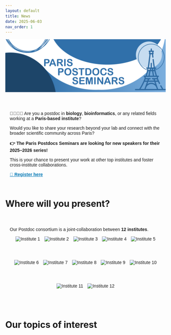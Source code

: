 ```yaml
---
layout: default
title: News
date: 2025-06-03
nav_order: 1
---
```


![Paris Postdocs Seminars Header](/assets/pps_header.png)

<section style="max-width: 800px; margin: 2em auto; padding: 1em; font-family: sans-serif; position: relative;">
  <p>🧑‍🔬👩‍💻 Are you a postdoc in <strong>biology</strong>, <strong>bioinformatics</strong>, or any related fields working at a <strong>Paris-based institute</strong>?</p>
  <p>Would you like to share your research beyond your lab and connect with the broader scientific community across Paris?</p>

  <p style="font-size: 1em; font-weight: bold;">
    👉 The <strong>Paris Postdocs Seminars</strong> are looking for new speakers for their <strong>2025–2026 series</strong>!
  </p>

  <p>
    This is your chance to present your work at other top institutes and foster cross-institute collaborations.
  </p>

  <p>
    <a href="https://docs.google.com/forms/d/e/1FAIpQLSdnRThSSd43dxS_qsFKbGEQyKuKn4LK7zxMhDNM2US8beSSTg/viewform" target="_blank" style="font-weight: bold; color: #0077b5;">🔗 Register here</a>
  </p>
</section>

# Where will you present?
<section style="max-width: 800px; margin: 2em auto; padding: 1em; font-family: sans-serif;">
  <p>Our Postdoc consortium is a joint-collaboration between <strong>12 institutes</strong>.</p>
  <div style="display: flex; flex-wrap: wrap; gap: 1em; justify-content: center;">
    <img src="/assets/institute1.png" alt="Institute 1" style="height: 60px;">
    <img src="/assets/institute2.png" alt="Institute 2" style="height: 60px;">
    <img src="/assets/institute3.png" alt="Institute 3" style="height: 60px;">
    <img src="/assets/institute4.png" alt="Institute 4" style="height: 60px;">
    <img src="/assets/institute5.png" alt="Institute 5" style="height: 60px;">
    <img src="/assets/institute6.png" alt="Institute 6" style="height: 60px;">
    <img src="/assets/institute7.png" alt="Institute 7" style="height: 60px;">
    <img src="/assets/institute8.png" alt="Institute 8" style="height: 60px;">
    <img src="/assets/institute9.png" alt="Institute 9" style="height: 60px;">
    <img src="/assets/institute10.png" alt="Institute 10" style="height: 60px;">
    <img src="/assets/institute11.png" alt="Institute 11" style="height: 60px;">
    <img src="/assets/institute12.png" alt="Institute 12" style="height: 60px;">
  </div>
</section>

# Our topics of interest
